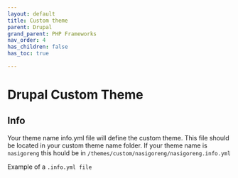 ```yaml
---
layout: default
title: Custom theme
parent: Drupal
grand_parent: PHP Frameworks
nav_order: 4
has_children: false
has_toc: true

---
```


# Drupal Custom Theme

## Info

Your theme name info.yml file will define the custom theme. This file should be located in your custom theme name folder. If your theme name is `nasigoreng` this hould be in `/themes/custom/nasigoreng/nasigoreng.info.yml`

Example of a `.info.yml file`
